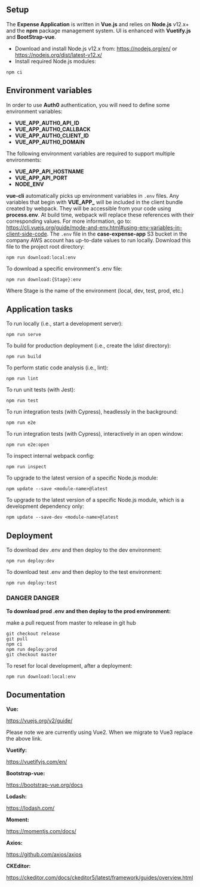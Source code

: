 ## Setup

The **Expense Application** is written in **Vue.js** and relies on **Node.js** v12.x+ and the **npm** package management system. UI is enhanced with **Vuetify.js** and **BootStrap-vue**.

* Download and install Node.js v12.x from: https://nodejs.org/en/ or https://nodejs.org/dist/latest-v12.x/
* Install required Node.js modules:

```
npm ci
```

## Environment variables

In order to use **Auth0** authentication, you will need to define some environment variables:

* **VUE_APP_AUTH0_API_ID**
* **VUE_APP_AUTH0_CALLBACK**
* **VUE_APP_AUTH0_CLIENT_ID**
* **VUE_APP_AUTH0_DOMAIN**

The following environment variables are required to support multiple environments:

* **VUE_APP_API_HOSTNAME**
* **VUE_APP_API_PORT**
* **NODE_ENV**

**vue-cli** automatically picks up environment variables in `.env` files. Any variables that begin with **VUE_APP_**
will be included in the client bundle created by webpack. They will be accessible from your code using **process.env**.
At build time, webpack will replace these references with their corresponding values. For more information, go to:
https://cli.vuejs.org/guide/mode-and-env.html#using-env-variables-in-client-side-code.
The `.env` file in the **case-expense-app** S3 bucket in the company AWS account has up-to-date values to run locally.
Download this file to the project root directory:

```
npm run download:local:env
```

To download a specific environment's .env file:

```
npm run download:{Stage}:env
```

Where Stage is the name of the environment (local, dev, test, prod, etc.)

## Application tasks

To run locally (i.e., start a development server):

```
npm run serve
```

To build for production deployment (i.e., create the _\dist_ directory):

```
npm run build
```

To perform static code analysis (i.e., lint):

```
npm run lint
```

To run unit tests (with Jest):

```
npm run test
```

To run integration tests (with Cypress), headlessly in the background:

```
npm run e2e
```

To run integration tests (with Cypress), interactively in an open window:

```
npm run e2e:open
```

To inspect internal webpack config:

```
npm run inspect
```

To upgrade to the latest version of a specific Node.js module:

```
npm update --save <module-name>@latest
```
To upgrade to the latest version of a specific Node.js module, which is a development dependency only:

```
npm update --save-dev <module-name>@latest
```

## Deployment

To download dev .env and then deploy to the dev environment:

```
npm run deploy:dev
```

To download test .env and then deploy to the test environment:

```
npm run deploy:test
```

### DANGER DANGER

**To download prod .env and then deploy to the prod environment:**


make a pull request from master to release in git hub

```
git checkout release
git pull
npm ci
npm run deploy:prod
git checkout master
```

To reset for local development, after a deployment:

```
npm run download:local:env
```

## Documentation

**Vue:**

https://vuejs.org/v2/guide/

Please note we are currently using Vue2. When we migrate to Vue3 replace the above link.

**Vuetify:**

https://vuetifyjs.com/en/

**Bootstrap-vue:**

https://bootstrap-vue.org/docs

**Lodash:**

https://lodash.com/

**Moment:**

https://momentjs.com/docs/

**Axios:**

https://github.com/axios/axios

**CKEditor:**

https://ckeditor.com/docs/ckeditor5/latest/framework/guides/overview.html